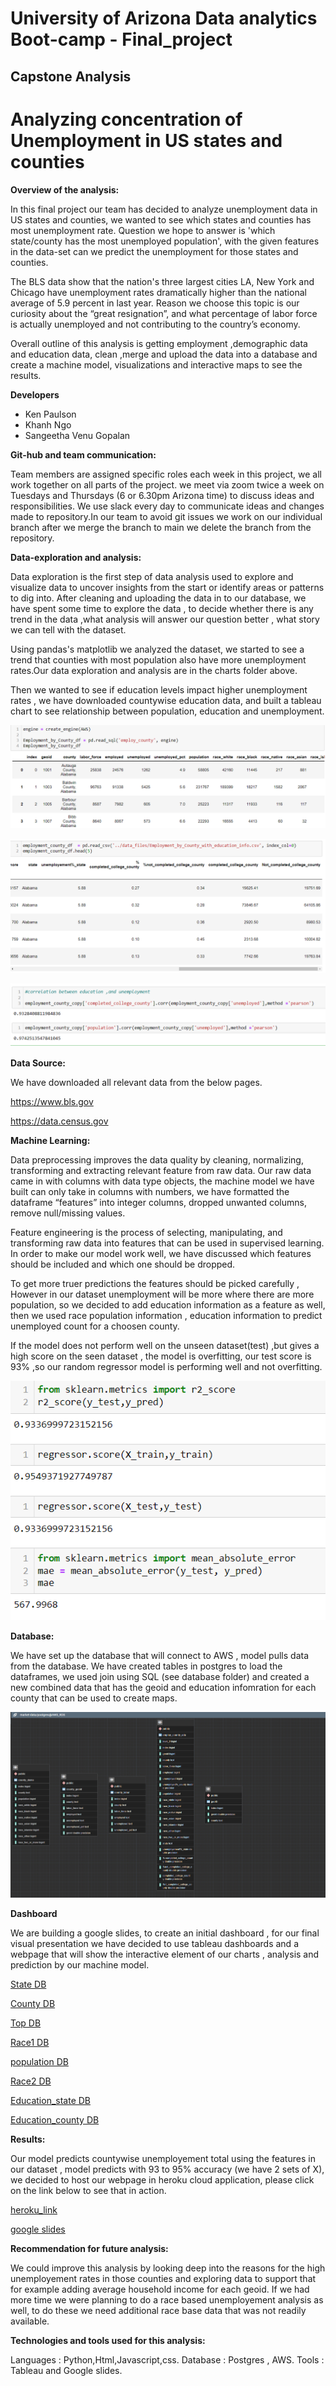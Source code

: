# University of Arizona Data analytics Boot-camp - Final_project
## Capstone Analysis

# Analyzing concentration of Unemployment in US states and counties

**Overview of the analysis:**

In this final project our team has decided to analyze unemployment data in US states and counties, we wanted to see which states and counties has most unemployment rate. Question we hope to answer is 'which state/county has the most unemployed population', with the given features in the data-set can we predict the unemployment for those states and counties.

The BLS data show that the nation's three largest cities LA, New York and Chicago have unemployment rates dramatically higher than the national average of 5.9 percent in last year. Reason we choose this topic is our curiosity about the “great resignation”, and what percentage of labor force is actually unemployed and not contributing to the country’s economy.

Overall outline of this analysis is getting employment ,demographic data and education data, clean ,merge and upload the data into a database and create a machine model, visualizations and interactive maps to see the results.

**Developers**

- Ken Paulson
- Khanh Ngo
- Sangeetha Venu Gopalan

**Git-hub and team communication:**

Team members are assigned specific roles each week in this project, we all work together on all parts of the project. we meet via zoom twice a week on Tuesdays and Thursdays (6 or 6.30pm Arizona time) to discuss ideas and responsibilities. We use slack every day to communicate ideas and changes made to repository.In our team to avoid git issues we work on our individual branch after we merge the branch to main we delete the branch from the repository.

**Data-exploration and analysis:** 

Data exploration is the first step of data analysis used to explore and visualize data to uncover insights from the start or identify areas or patterns to dig into. After cleaning and uploading the data in to our database, we have spent some time to explore the data , to decide whether there is any trend in the data ,what analysis will answer our question better , what story we can tell with the dataset. 

Using pandas's matplotlib we analyzed the dataset, we started to see a trend that counties with most population also have more unemployment rates.Our data exploration and analysis are in the charts folder above.

Then we wanted to see if education levels impact higher unemployment rates , we have downloaded countywise education data, and built a tableau chart to see relationship between population, education and unemployment.  

![data_frame](images/final_data.PNG)

![data_frame](images/final_data2.PNG)

![correlation](images/corr.PNG)

**Data Source:**

We have downloaded all relevant data from the below pages.

https://www.bls.gov

https://data.census.gov

**Machine Learning:** 

Data preprocessing improves the data quality by cleaning, normalizing, transforming and extracting relevant feature from raw data. Our raw data came in with columns with data type objects, the machine model we have built can only take in columns with numbers, we have formatted the dataframe “features” into integer columns, dropped unwanted columns, remove null/missing values.

Feature engineering is the process of selecting, manipulating, and transforming raw data into features that can be used in supervised learning. In order to make our model work well, we have discussed which features should be included and which one should be dropped.

To get more truer predictions the features should be picked carefully , However in our dataset unemployment will be more where there are more population, so we decided to add education information as a feature as well, then we used race population information , education information to predict unemployed count for a choosen county.

If the model does not perform well on the unseen dataset(test) ,but gives a high score on the seen dataset , the model is overfitting, our test score is 93% ,so our random regressor model is performing well and not overfitting.


![Regressor](images/ml_r2.PNG)


**Database:** 

We have set up the database that will connect to AWS , model pulls data from the database. We have created tables in postgres to load the dataframes, we used join using SQL (see database folder) and created a new combined data that has the geoid and education infomration for each county that can be used to create maps. 

![projected_erd](images/project_ERD_DB.PNG)


**Dashboard** 

We are building a google slides, to create an initial dashboard , for our final visual presentation we have decided to use tableau dashboards and a webpage that will show the interactive element of our charts , analysis and prediction by our machine model.

[State DB ](https://public.tableau.com/app/profile/sangeetha.venu.gopalan/viz/Final_project_stateoverview_db/State_overview_db?publish=yes)

[County DB ](https://public.tableau.com/app/profile/sangeetha.venu.gopalan/viz/Final_project_county_db/county_overview_db?publish=yes)

[Top DB ](https://public.tableau.com/app/profile/sangeetha.venu.gopalan/viz/Final_project_top_unemp_db/state_county_top_unemployed_db?publish=yes)

[Race1 DB ](https://public.tableau.com/app/profile/sangeetha.venu.gopalan/viz/Final_project_Race_map/race_pop?publish=yes)

[population DB ](https://public.tableau.com/app/profile/kenneth.paulson/viz/Demograpic_County/Dashboard1)

[Race2 DB ](https://public.tableau.com/app/profile/kenneth.paulson/viz/PercentagePopulationbyDemographic/Dashboard2)

[Education_state DB ](https://public.tableau.com/app/profile/sangeetha.venu.gopalan/viz/Final_project_edu_state/education_unemp?publish=yes)

[Education_county DB](https://public.tableau.com/app/profile/sangeetha.venu.gopalan/viz/Final_project_edu_county/education_state_county?publish=yes)

**Results:**

Our model predicts countywise unemployement total using the features in our dataset , model predicts with 93 to 95% accuracy (we have 2 sets of X), we decided to host our webpage in heroku cloud application, please click on the link below to see that in action.

[heroku_link](https://uofa-project.herokuapp.com)

[google slides](https://docs.google.com/presentation/d/1vhAENddHRfgTb4mEkrhFVYieG4LQkvR6Cyb3pK8beMo/edit#slide=id.p)

**Recommendation for future analysis:**

We could improve this analysis by looking deep into the reasons for the high unemployement rates in those counties and exploring data to support that for example adding average household income for each geoid. If we had more time we were planning to do a race based unemployement analysis as well, to do these we need additional race base data that was not readily available.

**Technologies and tools used for this analysis:**

Languages : Python,Html,Javascript,css.
Database : Postgres , AWS.
Tools : Tableau and Google slides.